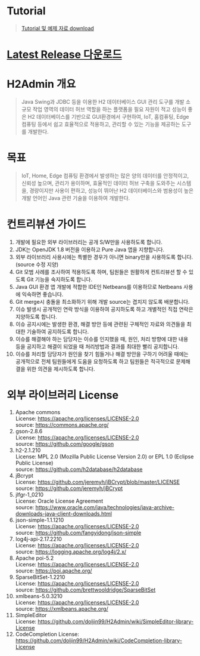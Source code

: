 # Tutorial  
>[Tutorial 및 예제 자료 download](https://github.com/doljin99/H2Admin/wiki/Tutorial--%EB%B0%8F-%EC%98%88%EC%A0%9C-%EC%9E%90%EB%A3%8C)

# [Latest Release 다운로드](https://github.com/doljin99/H2Admin/releases)  

# H2Admin 개요
>Java Swing과 JDBC 등을 이용한 H2 데이터베이스 GUI 관리 도구를 개발
소규모 작업 영역의 데이터 허브 역할을 하는 플랫폼을 필요 자원이 적고 성능이 좋은 H2 데이터베이스를 기반으로 GUI환경에서 구현하여, IoT, 홈컴퓨팅, Edge 컴퓨팅 등에서 쉽고 효율적으로 적용하고, 관리할 수 있는 기능을 제공하는 도구를 개발한다.  
  
# 목표
>IoT, Home, Edge 컴퓨팅 환경에서 발생하는 많은 양의 데이터를 안정적이고, 신뢰성 높으며, 관리가 용이하며, 효율적인 데이터 허브 구축을 도와주는 시스템을, 경량이지만 사용이 편하고, 성능이 뛰어난 H2 데이터베이스와 범용성이 높은 개발 언어인 Java 관련 기술을 이용하여 개발한다.  

# 컨트리뷰션 가이드
1.	개발에 필요한 외부 라이브러리는 공개 S/W만을 사용하도록 합니다.
2.	JDK는 OpenJDK 1.8 버전을 이용하고 Pure Java 앱을 지향합니다.
3.	외부 라이브러리 사용시에는 특별한 경우가 아니면 binary만을 사용하도록 합니다. (source 수정 지양)
4.	Git 모범 사례를 조사하여 적용하도록 하며, 팀원들은 원활하게 컨트리뷰션 할 수 있도록 Git 기능을 숙지하도록 합니다.
5.	Java GUI 환경 앱 개발에 적합한 IDE인 Netbeans를 이용하므로 Netbeans 사용에 익숙하면 좋습니다.
6.	Git merge시 충돌을 최소화하기 위해 개발 source는 겹치지 않도록 배분합니다.
7.	이슈 발생시 공개적인 연락 방식을 이용하여 공지하도록 하고 개별적인 직접 연락은 지양하도록 합니다.
8.	이슈 공지시에는 발생한 환경, 해결 방안 등에 관련된 구체적인 자료와 의견들을 최대한 기술하여 공지하도록 합니다.
9.	이슈를 해결해야 하는 담당자는 이슈를 인지했을 때, 원인, 처리 방향에 대한 내용 등을 공지하고 해결이 되었을 때 처리방법과 결과를 최대한 빨리 공지합니다.
10.	이슈를 처리할 담당자가 원인을 찾기 힘들거나 해결 방안을 구하기 어려울 때에는 공개적으로 전체 팀원들에게 도움을 요청하도록 하고 팀원들은 적극적으로 문제해결을 위한 의견을 제시하도록 합니다.

# 외부 라이브러리 License  
1.	Apache commons  
      License: https://apache.org/licenses/LICENSE-2.0        
      source: https://commons.apache.org/        
2.	gson-2.8.6  
      License: https://apache.org/licenses/LICENSE-2.0        
      source: https://github.com/google/gson        
3.	h2-2.1.210  
      License: MPL 2.0 (Mozilla Public License Version 2.0) or EPL 1.0 (Eclipse Public License)        
      source: https://github.com/h2database/h2database        
4.	jBcrypt  
      License: https://github.com/jeremyh/jBCrypt/blob/master/LICENSE        
      source: https://github.com/jeremyh/jBCrypt        
5.	jlfgr-1_0210  
      License: Oracle License Agreement        
      source: https://www.oracle.com/java/technologies/java-archive-downloads-java-client-downloads.html        
6.	json-simple-1.1.1210  
      License: https://apache.org/licenses/LICENSE-2.0        
      source: https://github.com/fangyidong/json-simple        
7.	log4j-api-2.17.2210   
      License: https://apache.org/licenses/LICENSE-2.0        
      source: https://logging.apache.org/log4j/2.x/        
8.	Apache poi-5.2   
      License: https://apache.org/licenses/LICENSE-2.0        
      source: https://poi.apache.org/        
9.	SparseBitSet-1.2210   
      License: https://apache.org/licenses/LICENSE-2.0        
      source: https://github.com/brettwooldridge/SparseBitSet        
10.	xmlbeans-5.0.3210   
      License: https://apache.org/licenses/LICENSE-2.0        
      source: https://xmlbeans.apache.org/
11. SimpleEditor  
      License: https://github.com/doljin99/H2Admin/wiki/SimpleEditor-library-License
11. CodeCompletion 
      License: https://github.com/doljin99/H2Admin/wiki/CodeCompletion-library-License
